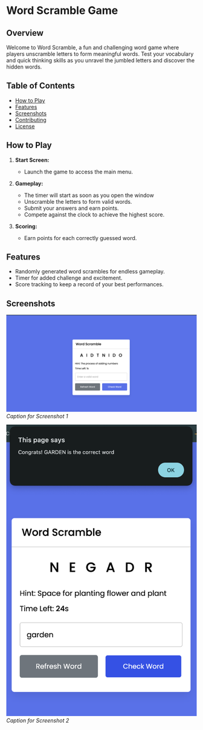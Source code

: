 # Word Scramble Game

## Overview

Welcome to Word Scramble, a fun and challenging word game where players unscramble letters to form meaningful words. Test your vocabulary and quick thinking skills as you unravel the jumbled letters and discover the hidden words.

## Table of Contents
- [How to Play](#how-to-play)
- [Features](#features)
- [Screenshots](#screenshots)
- [Contributing](#contributing)
- [License](#license)



## How to Play

1. **Start Screen:**
   - Launch the game to access the main menu.

2. **Gameplay:**
   - The timer will start as soon as you open the window
   - Unscramble the letters to form valid words.
   - Submit your answers and earn points.
   - Compete against the clock to achieve the highest score.

3. **Scoring:**
   - Earn points for each correctly guessed word.

## Features

- Randomly generated word scrambles for endless gameplay.
- Timer for added challenge and excitement.
- Score tracking to keep a record of your best performances.

## Screenshots

![Screenshot 1](https://github.com/aditya-ghosh2992/demo/blob/main/photo%20readme/Screenshot%202024-03-09%20at%2012.06.18.png)
*Caption for Screenshot 1*

![Screenshot 2](https://github.com/aditya-ghosh2992/demo/blob/main/photo%20readme/Screenshot%202024-03-09%20at%2012.09.45.png)
*Caption for Screenshot 2*

